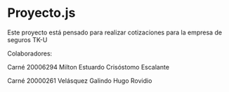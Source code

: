 # Proyecto.js

Este proyecto está pensado para realizar cotizaciones para la empresa de seguros TK-U

Colaboradores:

Carné 20006294
Milton Estuardo Crisóstomo Escalante

Carné 20000261
Velásquez Galindo Hugo Rovidio
